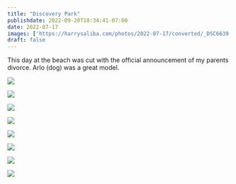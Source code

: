 ```yaml
---
title: "Discovery Park"
publishdate: 2022-09-20T18:34:41-07:00
date: 2022-07-17
images: ['https://harrysaliba.com/photos/2022-07-17/converted/_DSC6639.jpg']
draft: false
---
```


This day at the beach was cut with the official announcement of my parents divorce.  Arlo (dog) was a great model.

![](https://harrysaliba.com/photos/2022-07-17/converted/_DSC6568.jpg)

![](https://harrysaliba.com/photos/2022-07-17/converted/_DSC6579.jpg)

![](https://harrysaliba.com/photos/2022-07-17/converted/_DSC6589.jpg)

![](https://harrysaliba.com/photos/2022-07-17/converted/_DSC6568.jpg)

![](https://harrysaliba.com/photos/2022-07-17/converted/_DSC6636.jpg)

![](https://harrysaliba.com/photos/2022-07-17/converted/_DSC6639.jpg)

![](https://harrysaliba.com/photos/2022-07-17/converted/_DSC6640.jpg)

![](https://harrysaliba.com/photos/2022-07-17/converted/_DSC6660.jpg)
